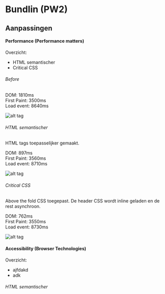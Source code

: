 # Bundlin (PW2)


## Aanpassingen
#### Performance (Performance matters)
Overzicht:
- HTML semantischer
- Critical CSS

###### Before
DOM: 1810ms <br />
First Paint: 3500ms <br />
Load event: 8640ms

![alt tag](https://github.com/RaymondKorrel/pw2/blob/student/raymond/readme/before.jpg)

###### HTML semantischer
HTML tags toepasselijker gemaakt.

DOM: 897ms <br />
First Paint: 3560ms <br />
Load event: 8710ms

![alt tag](https://github.com/RaymondKorrel/pw2/blob/student/raymond/readme/html.jpg)

###### Critical CSS
Above the fold CSS toegepast. De header CSS wordt inline geladen en de rest asynchroon.

DOM: 762ms <br />
First Paint: 3550ms <br />
Load event: 8730ms

![alt tag](https://github.com/RaymondKorrel/pw2/blob/student/raymond/readme/css.jpg)

#### Accessibility (Browser Technologies)
Overzicht:
- ajfdakd
- adk

###### HTML semantischer

